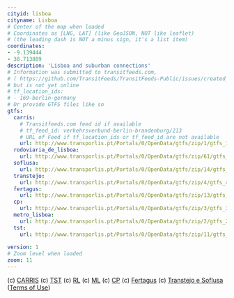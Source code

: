 ```yaml
---
cityid: lisboa
cityname: Lisboa
# Center of the map when loaded
# Coordinates as [LNG, LAT] (like GeoJSON, NOT like leaflet)
# (the leading dash is NOT a minus sign, it's a list item)
coordinates:
- -9.139444
- 38.713889
description: 'Lisboa and suburban connections'
# Information was submitted to transitfeeds.com,
# ( https://github.com/TransitFeeds/TransitFeeds-Public/issues/created_by/adavidzh )
# but is not yet online
# tf_location_ids:
# - 169-berlin-germany
# Or provide GTFS files like so
gtfs:
  carris:
    # Transitfeeds.com feed id if available
    # tf_feed_id: verkehrsverbund-berlin-brandenburg/213
    # URL of Feed if tf_location_ids or tf_feed_id are not available
    url: http://www.transporlis.pt/Portals/0/OpenData/gtfs/zip/1/gtfs_1.zip
  rodoviaria_de_lisboa:
    url: http://www.transporlis.pt/Portals/0/OpenData/gtfs/zip/61/gtfs_61.zip
  soflusa:
    url: http://www.transporlis.pt/Portals/0/OpenData/gtfs/zip/14/gtfs_14.zip
  transtejo:
    url: http://www.transporlis.pt/Portals/0/OpenData/gtfs/zip/4/gtfs_4.zip
  fertagus:
    url: http://www.transporlis.pt/Portals/0/OpenData/gtfs/zip/13/gtfs_13.zip
  cp:
    url: http://www.transporlis.pt/Portals/0/OpenData/gtfs/zip/3/gtfs_3.zip
  metro_lisboa:
    url: http://www.transporlis.pt/Portals/0/OpenData/gtfs/zip/2/gtfs_2.zip
  tst:
    url: http://www.transporlis.pt/Portals/0/OpenData/gtfs/zip/11/gtfs_11.zip
    
version: 1
# Zoom level when loaded
zoom: 11
---
```


(c) [CARRIS](http://carris.pt)
(c) [TST](http://www.tsuldotejo.pt/)
(c) [RL](http://www.rodoviariadelisboa.pt/)
(c) [ML](http://www.metrolisboa.pt/)
(c) [CP](https://www.cp.pt/)
(c) [Fertagus](https://www.fertagus.pt/)
(c) [Transtejo e Soflusa](http://www.transtejo.pt/)
([Terms of Use](http://opendefinition.org/licenses/cc-zero/))
